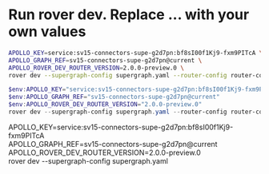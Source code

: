 # Run rover dev. Replace ... with your own values

```sh
APOLLO_KEY=service:sv15-connectors-supe-g2d7pn:bf8sI00f1Kj9-fxm9PITcA \
APOLLO_GRAPH_REF=sv15-connectors-supe-g2d7pn@current \
APOLLO_ROVER_DEV_ROUTER_VERSION=2.0.0-preview.0 \
rover dev --supergraph-config supergraph.yaml --router-config router-config.yaml
```

```powershell
$env:APOLLO_KEY="service:sv15-connectors-supe-g2d7pn:bf8sI00f1Kj9-fxm9PITcA"
$env:APOLLO_GRAPH_REF="sv15-connectors-supe-g2d7pn@current"
$env:APOLLO_ROVER_DEV_ROUTER_VERSION="2.0.0-preview.0"
rover dev --supergraph-config supergraph.yaml --router-config router-config.yaml
```

APOLLO_KEY=service:sv15-connectors-supe-g2d7pn:bf8sI00f1Kj9-fxm9PITcA \
  APOLLO_GRAPH_REF=sv15-connectors-supe-g2d7pn@current \
  APOLLO_ROVER_DEV_ROUTER_VERSION=2.0.0-preview.0 \
  rover dev --supergraph-config supergraph.yaml